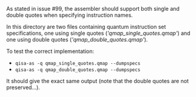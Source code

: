 As stated in issue #99, the assembler should support both single and double
quotes when specifying instruction names.

In this directory are two files containing quantum instruction set
specifications, one using single quotes (_'qmap\_single\_quotes.qmap'_) and
one using double quotes (_'qmap\_double\_quotes.qmap'_).

To test the correct implementation:

* `qisa-as -q qmap_single_quotes.qmap --dumpspecs`
* `qisa-as -q qmap_double_quotes.qmap --dumpspecs`

It should give the exact same output (note that the double quotes are not preserved...).
